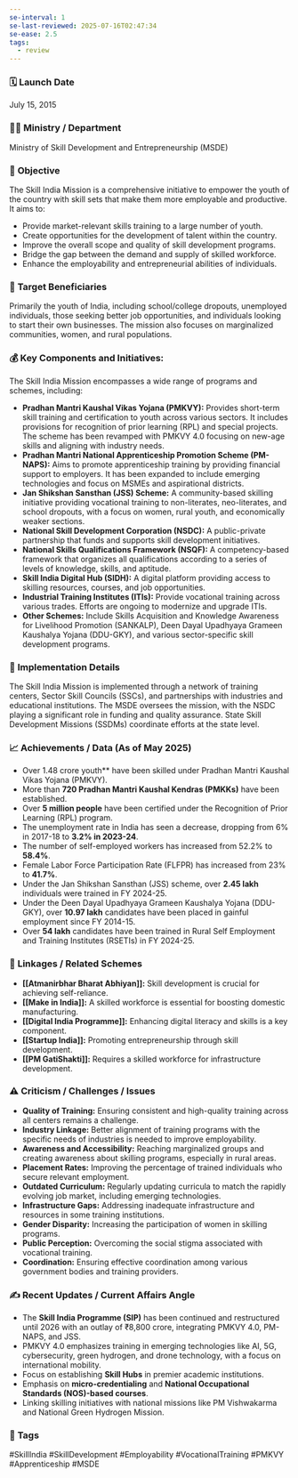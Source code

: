 ```yaml
---
se-interval: 1
se-last-reviewed: 2025-07-16T02:47:34
se-ease: 2.5
tags:
  - review
---
```


### 🗓️ **Launch Date**
July 15, 2015

### 🧑‍🏫 **Ministry / Department**
Ministry of Skill Development and Entrepreneurship (MSDE)

### 🎯 **Objective**
The Skill India Mission is a comprehensive initiative to empower the youth of the country with skill sets that make them more employable and productive. It aims to:
- Provide market-relevant skills training to a large number of youth.
- Create opportunities for the development of talent within the country.
- Improve the overall scope and quality of skill development programs.
- Bridge the gap between the demand and supply of skilled workforce.
- Enhance the employability and entrepreneurial abilities of individuals.

### 👥 **Target Beneficiaries**
Primarily the youth of India, including school/college dropouts, unemployed individuals, those seeking better job opportunities, and individuals looking to start their own businesses. The mission also focuses on marginalized communities, women, and rural populations.

### 💰 **Key Components and Initiatives:**
The Skill India Mission encompasses a wide range of programs and schemes, including:

-   **Pradhan Mantri Kaushal Vikas Yojana (PMKVY):** Provides short-term skill training and certification to youth across various sectors. It includes provisions for recognition of prior learning (RPL) and special projects. The scheme has been revamped with PMKVY 4.0 focusing on new-age skills and aligning with industry needs.
-   **Pradhan Mantri National Apprenticeship Promotion Scheme (PM-NAPS):** Aims to promote apprenticeship training by providing financial support to employers. It has been expanded to include emerging technologies and focus on MSMEs and aspirational districts.
-   **Jan Shikshan Sansthan (JSS) Scheme:** A community-based skilling initiative providing vocational training to non-literates, neo-literates, and school dropouts, with a focus on women, rural youth, and economically weaker sections.
-   **National Skill Development Corporation (NSDC):** A public-private partnership that funds and supports skill development initiatives.
-   **National Skills Qualifications Framework (NSQF):** A competency-based framework that organizes all qualifications according to a series of levels of knowledge, skills, and aptitude.
-   **Skill India Digital Hub (SIDH):** A digital platform providing access to skilling resources, courses, and job opportunities.
-   **Industrial Training Institutes (ITIs):** Provide vocational training across various trades. Efforts are ongoing to modernize and upgrade ITIs.
-   **Other Schemes:** Include Skills Acquisition and Knowledge Awareness for Livelihood Promotion (SANKALP), Deen Dayal Upadhyaya Grameen Kaushalya Yojana (DDU-GKY), and various sector-specific skill development programs.

### 📍 **Implementation Details**
The Skill India Mission is implemented through a network of training centers, Sector Skill Councils (SSCs), and partnerships with industries and educational institutions. The MSDE oversees the mission, with the NSDC playing a significant role in funding and quality assurance. State Skill Development Missions (SSDMs) coordinate efforts at the state level.

### 📈 **Achievements / Data** (As of May 2025)
- Over 1.48 crore youth** have been skilled under Pradhan Mantri Kaushal Vikas Yojana (PMKVY).
- More than **720 Pradhan Mantri Kaushal Kendras (PMKKs)** have been established.
- Over **5 million people** have been certified under the Recognition of Prior Learning (RPL) program.
- The unemployment rate in India has seen a decrease, dropping from 6% in 2017-18 to **3.2% in 2023-24**.
- The number of self-employed workers has increased from 52.2% to **58.4%**.
- Female Labor Force Participation Rate (FLFPR) has increased from 23% to **41.7%**.
- Under the Jan Shikshan Sansthan (JSS) scheme, over **2.45 lakh** individuals were trained in FY 2024-25.
- Under the Deen Dayal Upadhyaya Grameen Kaushalya Yojana (DDU-GKY), over **10.97 lakh** candidates have been placed in gainful employment since FY 2014-15.
- Over **54 lakh** candidates have been trained in Rural Self Employment and Training Institutes (RSETIs) in FY 2024-25.

### 🧩 **Linkages / Related Schemes**
-   **[[Atmanirbhar Bharat Abhiyan]]:** Skill development is crucial for achieving self-reliance.
-   **[[Make in India]]:** A skilled workforce is essential for boosting domestic manufacturing.
-   **[[Digital India Programme]]:** Enhancing digital literacy and skills is a key component.
-   **[[Startup India]]:** Promoting entrepreneurship through skill development.
-   **[[PM GatiShakti]]:** Requires a skilled workforce for infrastructure development.

### ⚠️ **Criticism / Challenges / Issues**
-   **Quality of Training:** Ensuring consistent and high-quality training across all centers remains a challenge.
-   **Industry Linkage:** Better alignment of training programs with the specific needs of industries is needed to improve employability.
-   **Awareness and Accessibility:** Reaching marginalized groups and creating awareness about skilling programs, especially in rural areas.
-   **Placement Rates:** Improving the percentage of trained individuals who secure relevant employment.
-   **Outdated Curriculum:** Regularly updating curricula to match the rapidly evolving job market, including emerging technologies.
-   **Infrastructure Gaps:** Addressing inadequate infrastructure and resources in some training institutions.
-   **Gender Disparity:** Increasing the participation of women in skilling programs.
-   **Public Perception:** Overcoming the social stigma associated with vocational training.
-   **Coordination:** Ensuring effective coordination among various government bodies and training providers.

### ✍️ **Recent Updates / Current Affairs Angle**
- The **Skill India Programme (SIP)** has been continued and restructured until 2026 with an outlay of ₹8,800 crore, integrating PMKVY 4.0, PM-NAPS, and JSS.
- PMKVY 4.0 emphasizes training in emerging technologies like AI, 5G, cybersecurity, green hydrogen, and drone technology, with a focus on international mobility.
- Focus on establishing **Skill Hubs** in premier academic institutions.
- Emphasis on **micro-credentialing** and **National Occupational Standards (NOS)-based courses**.
- Linking skilling initiatives with national missions like PM Vishwakarma and National Green Hydrogen Mission.

### 🔗 **Tags**
#SkillIndia #SkillDevelopment #Employability #VocationalTraining #PMKVY #Apprenticeship #MSDE